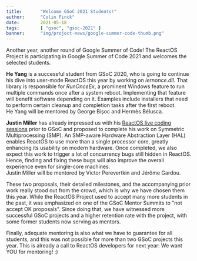 ```yaml
---
title:       "Welcome GSoC 2021 Students!"
author:      "Colin Finck"
date:        2021-05-18
tags:        [ "gsoc", "gsoc-2021" ]
banner:      "img/project-news/google-summer-code-thumb.png"
---
```


Another year, another round of Google Summer of Code!
The ReactOS Project is participating in Google Summer of Code 2021 and welcomes the selected students.

**He Yang** is a successful student from GSoC 2020, who is going to continue his dive into user-mode ReactOS this year by working on _iernonce.dll_.
That library is responsible for _RunOnceEx_, a prominent Windows feature to run multiple commands once after a system reboot.
Implementing that feature will benefit software depending on it.
Examples include installers that need to perform certain cleanup and completion tasks after the first reboot.  
He Yang will be mentored by George Bișoc and Hermès Bélusca.

**Justin Miller** has already impressed us with his [ReactOS live coding sessions](https://www.twitch.tv/the_darkfire_) prior to GSoC and proposed to complete his work on Symmetric Multiprocessing (SMP).
An SMP-aware Hardware Abstraction Layer (HAL) enables ReactOS to use more than a single processor core, greatly enhancing its usability on modern hardware.
Once completed, we also expect this work to trigger a lot of concurrency bugs still hidden in ReactOS.
Hence, finding and fixing these bugs will also improve the overall experience even for single-core machines.  
Justin Miller will be mentored by Victor Perevertkin and Jérôme Gardou.

These two proposals, their detailed milestones, and the accompanying prior work really stood out from the crowd, which is why we have chosen them this year.
While the ReactOS Project used to accept many more students in the past, it was emphasized on one of the GSoC Mentor Summits to "not accept OK proposals".
Since doing that, we have witnessed more successful GSoC projects and a higher retention rate with the project, with some former students now serving as mentors.

Finally, adequate mentoring is also what we have to guarantee for all students, and this was not possible for more than two GSoC projects this year.
This is already a call to ReactOS developers for next year: We want YOU for mentoring! :)
